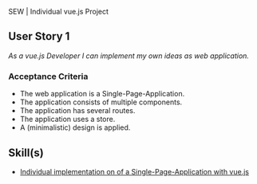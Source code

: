 SEW | Individual vue.js Project

## User Story 1
*As a vue.js Developer I can implement my own ideas as web application.*

### Acceptance Criteria
- The web application is a Single-Page-Application.
- The application consists of multiple components.
- The application has several routes.
- The application uses a store.
- A (minimalistic) design is applied.

## Skill(s)
- [Individual implementation on of a Single-Page-Application with vue.js](https://my.skilldisplay.eu/en/skill/2994/0)  
